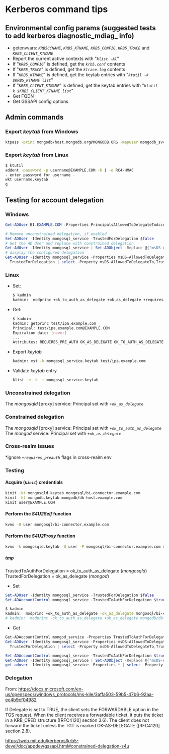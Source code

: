# Kerberos command tips

## Environmental config params (suggested tests to add kerberos diagnostic_mdiag_ info)

* getenvvars: _`KRB5CCNAME`_, _`KRB5_KTNAME`_, _`KRB5_CONFIG`_, _`KRB5_TRACE`_ and _`KRB5_CLIENT_KTNAME`_
* Report the current active contexts with "_`klist -Al`_"
* If "_`KRB5_CONFIG`_" is defined, get the _`krb5.conf`_ contents
* If "_`KRB5_TRACE`_" is defined, get the _`ktrace.log`_ contents
* If "_`KRB5_KTNAME`_" is defined, get the keytab entries with "_`ktutil -k $KRB5_KTNAME list`_"
* If "_`KRB5_CLIENT_KTNAME`_" is defined, get the keytab entries with "_`ktutil -k $KRB5_CLIENT_KTNAME list`_"
* Get FQDN
* Get GSSAPI config options

## Admin commands

### Export _keytab_ from Windows

```bash
ktpass -princ mongodb/host.mongodb.org@MONGODB.ORG -mapuser mongodb_svc@MONGODB.ORG -pass ****** -out mongodb.keytab -crypto all -ptype KRB5_NT_PRINCIPAL
```

### Export _keytab_ from Linux

```bash
$ ktutil
addent -password -p username@EXAMPLE.COM -k 1 -e RC4-HMAC
- enter password for username -
wkt username.keytab
q
```

## Testing for account delegation

### Windows

```powershell
Get-ADUser BI.EXAMPLE.COM -Properties PrincipalsAllowedToDelegateToAccount
```

```powershell
# Remove unconstrained delegation, if enabled
Set-ADUser -Identity mongosql_service -TrustedForDelegation $false
# Get the AD User and replace with constrained delegation
Get-AdUser -Identity mongosql_service | Set-ADObject -Replace @{"msDS-AllowedToDelegateTo"="mongodb/mongod0.mongodb.local","mongodb/mongod1.mongodb.local","mongodb/mongod2.mongodb.local"}
# display the configured delegation
Get-ADUser -Identity mongosql_service -Properties msDS-AllowedToDelegateTo,
  TrustedForDelegation | select -Property msDS-AllowedToDelegateTo,TrustedForDelegation
```

### Linux

* Set:

  ```bash
  $ kadmin
  kadmin:  modprinc +ok_to_auth_as_delegate +ok_as_delegate +requires_preauth mongosql_service
  ```

* Get:

  ```bash
  $ kadmin
  kadmin: getprinc test/ipa.example.com
  Principal: test/ipa.example.com@EXAMPLE.COM
  Expiration date: [never]
  ...
  Attributes: REQUIRES_PRE_AUTH OK_AS_DELEGATE OK_TO_AUTH_AS_DELEGATE
  ```

* Export _keytab_

  ```bash
  kadmin: xst -k mongosql_service.keytab test/ipa.example.com
  ```

* Validate _keytab_ entry

  ```bash
  klist -e -k -t mongosql_service.keytab
  ```

### Unconstrained delegation

The _mongosqld_ [proxy] service: Principal set with _`+ok_as_delegate`_

### Constrained delegation

The _mongosqld_ [proxy] service: Principal set with _`+ok_to_auth_as_delegate`_
The _mongod_ service: Principal set with _`+ok_as_delegate`_

### Cross-realm issues

*ignore _`+requires_preauth`_ flags in cross-realm env

### Testing

#### Acquire (_`kinit`_) credentials

```bash
kinit -kt mongosqld.keytab mongosql/bi-connector.example.com
kinit -kt mongodb.keytab mongodb/db-host.example.com
kinit user@EXAMPLE.COM
```

#### Perform the _S4U2Self_ function

```bash
kvno -U user mongosql/bi-connector.example.com
```

#### Perform the _S4U2Proxy_ function

```bash
kvno -k mongosqld.keytab -U user -P mongosql/bi-connector.example.com mongodb/db-host.example.com
```

##### tmp

TrustedToAuthForDelegation = ok_to_auth_as_delegate (_mongosqld_)
TrustedForDelegation = ok_as_delegate (_mongod_)

* Set

```powershell
Set-ADUser -Identity mongosql_service -TrustedForDelegation $false
Set-ADAccountControl mongosql_service -TrustedToAuthForDelegation $true
```

```bash
$ kadmin
kadmin:  modprinc +ok_to_auth_as_delegate -ok_as_delegate mongosql/bi-connector.example.com
# kadmin:  modprinc -ok_to_auth_as_delegate +ok_as_delegate mongodb/db-host.example.com
```

* Get

```powershell
Get-ADAccountControl mongod_service -Properties TrustedToAuthForDelegation
Get-ADUser -Identity mongosql_service -Properties msDS-AllowedToDelegateTo,
  TrustedForDelegation | select -Property msDS-AllowedToDelegateTo,TrustedForDelegation
```

```powershell
Set-ADAccountControl mongosql_service -TrustedToAuthForDelegation $true
Get-AdUser -Identity mongosql_service | Set-ADObject -Replace @{"msDS-AllowedToDelegateTo"="mongodb/mongod3.mongodb.local"}
get-aduser -Identity mongosql_service -Properties * | select -Property servicePrincipalNames,TrustedForDelegation,TrustedToAuthForDelegation,msDS-AllowedToDelegateTo  | Format-Table -Wrap
```

### Delegation

From: <https://docs.microsoft.com/en-us/openspecs/windows_protocols/ms-kile/3affa503-59b5-47b6-92aa-ec4b9cf04982>

If Delegate is set to TRUE, the client sets the FORWARDABLE option in the TGS request. When the client receives a forwardable ticket, it puts the ticket in a KRB_CRED structure ([RFC4120] section 3.6). The client does not forward the ticket unless the TGT is marked OK-AS-DELEGATE ([RFC4120] section 2.8).

<https://web.mit.edu/kerberos/krb5-devel/doc/appdev/gssapi.html#constrained-delegation-s4u>
